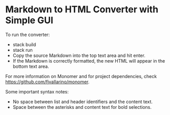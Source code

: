 # Markdown to HTML Converter with Simple GUI

To run the converter:

- stack build
- stack run
- Copy the source Markdown into the top text area and hit enter.
- If the Markdown is correctly formatted, the new HTML will appear in the bottom text area.

For more information on Monomer and for project dependencies, check https://github.com/fjvallarino/monomer.

Some important syntax notes:

- No space between list and header identifiers and the content text.
- Space between the asterisks and content text for bold selections.
